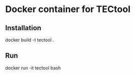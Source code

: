 # Docker container for TECtool


## Installation

docker build -t tectool .

## Run

docker run -it tectool bash

